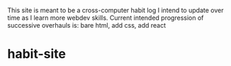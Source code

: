 This site is meant to be a cross-computer habit log I intend to update over time as I learn more webdev skills. Current intended progression of successive overhauls is: bare html, add css, add react
# habit-site
